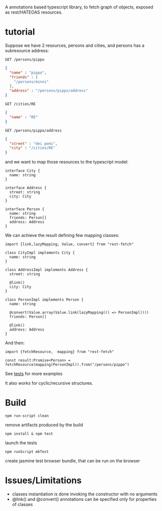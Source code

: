 A annotations based typescript library, to fetch graph of objects, exposed as rest/HATEOAS resources.

tutorial
========

Suppose we have 2 resources, persons and cities, and persons has a subresource address:

```
GET /persons/pippo
```

```json
{
  "name" : "pippo",
  "friends" : [
    "/persons/minni"
  ],
  "address" : "/persons/pippo/address"
}
```

```
GET /cities/RE
```

```json
{
  "name" : "RE"
}
```

```
GET /persons/pippo/address
```

```json
{
  "street" : "dei pomi",
  "city" : "/cities/RE"
}
```

and we want to map those resources to the typescript model:

```
interface City {
  name: string
}

interface Address {
  street: string
  city: City
}

interface Person {
  name: string
  friends: Person[]
  address: Address
}
```

We can achieve the result defining few mapping classes:

```
import {link,lazyMapping, Value, convert} from "rest-fetch"

class CityImpl implements City {
  name: string
}

class AddressImpl implements Address {
  street: string

  @link()
  city: City
}

class PersonImpl implements Person {
  name: string

  @convert(Value.array(Value.link(lazyMapping(() => PersonImpl))))
  friends: Person[]

  @link()
  address: Address
}
```

And then:

```
import {fetchResource,  mapping} from "rest-fetch"

const result:Promise<Person> = fetchResource(mapping(PersonImpl)).from("/persons/pippo")
```

See [tests](src/test) for more examples

It also works for cyclic/recursive structures.

Build
=====
```
npm run-script clean
```
remove artifacts produced by the build
```
npm install & npm test
```
launch the tests
```
npm runScript mkTest
```
create jasmine test browser bundle, that can be run on the browser

Issues/Limitations
==================

- classes instantiation is done invoking the constructor with no arguments
- @link() and @convert() annotations can be specified only for properties of classes